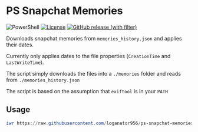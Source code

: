 # PS Snapchat Memories

![PowerShell](https://img.shields.io/badge/PowerShell-%235391FE.svg?style=for-the-badge&logo=powershell&logoColor=white)
[![License](https://img.shields.io/github/license/loganator956/ps-snapchat-memories?style=for-the-badge)](https://github.com/loganator956/ps-snapchat-memories/blob/master/LICENSE)
[![GitHub release (with filter)](https://img.shields.io/github/v/release/loganator956/ps-snapchat-memories?style=for-the-badge)](https://github.com/loganator956/ps-snapchat-memories/releases/latest)

Downloads snapchat memories from `memories_history.json` and applies their dates.

Currently only applies dates to the file properties (`CreationTime` and `LastWriteTime`).

The script simply downloads the files into a `./memories` folder and reads from `./memories_history.json`

The script is based on the assumption that `exiftool` is in your `PATH`

## Usage

```Powershell
iwr https://raw.githubusercontent.com/loganator956/ps-snapchat-memories/master/download.ps1 | iex
```
